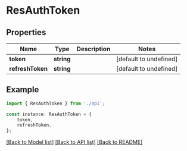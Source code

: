 # ResAuthToken


## Properties

Name | Type | Description | Notes
------------ | ------------- | ------------- | -------------
**token** | **string** |  | [default to undefined]
**refreshToken** | **string** |  | [default to undefined]

## Example

```typescript
import { ResAuthToken } from './api';

const instance: ResAuthToken = {
    token,
    refreshToken,
};
```

[[Back to Model list]](../README.md#documentation-for-models) [[Back to API list]](../README.md#documentation-for-api-endpoints) [[Back to README]](../README.md)
